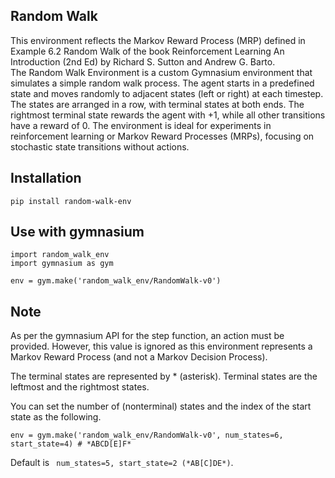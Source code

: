 ## Random Walk
This environment reflects the Markov Reward Process (MRP) defined in Example 6.2 Random Walk of the book Reinforcement Learning An Introduction (2nd Ed) by Richard S. Sutton and 
Andrew G. Barto.  
The Random Walk Environment is a custom Gymnasium environment that simulates a simple random walk process. The agent starts in a predefined state and moves randomly to adjacent states (left or right) at each timestep. The states are arranged in a row, with terminal states at both ends. The rightmost terminal state rewards the agent with +1, while all other transitions have a reward of 0. The environment is ideal for experiments in reinforcement learning or Markov Reward Processes (MRPs), focusing on stochastic state transitions without actions.

## Installation
```
pip install random-walk-env
```

## Use with gymnasium

```{shell}
import random_walk_env
import gymnasium as gym

env = gym.make('random_walk_env/RandomWalk-v0')
```
## Note
As per the gymnasium API for the step function, an action must be provided. However, this value is ignored as this environment represents a Markov Reward Process (and not a Markov Decision Process).

The terminal states are represented by * (asterisk). Terminal states are the leftmost and the rightmost states.

You can set the number of (nonterminal) states and the index of the start state as the following. 
```
env = gym.make('random_walk_env/RandomWalk-v0', num_states=6, start_state=4) # *ABCD[E]F*
```

Default is ``` num_states=5, start_state=2 (*AB[C]DE*)```.

